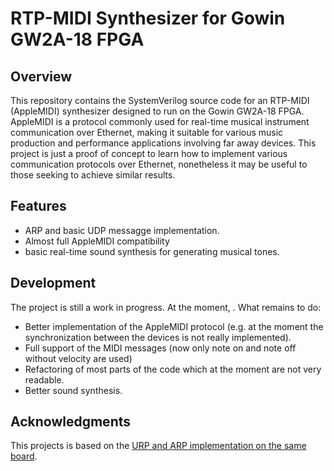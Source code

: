 # RTP-MIDI Synthesizer for Gowin GW2A-18 FPGA

## Overview

This repository contains the SystemVerilog source code for an RTP-MIDI (AppleMIDI) synthesizer designed to run on the Gowin GW2A-18 FPGA. AppleMIDI is a protocol commonly used for real-time musical instrument communication over Ethernet, making it suitable for various music production and performance applications involving far away devices. 
This project is just a proof of concept to learn how to implement various communication protocols over Ethernet, nonetheless it may be useful to those seeking to achieve similar results.

## Features

- ARP and basic UDP messagge implementation.
- Almost full AppleMIDI compatibility
- basic real-time sound synthesis for generating musical tones.

## Development

The project is still a work in progress. At the moment, .
What remains to do:
- Better implementation of the AppleMIDI protocol (e.g. at the moment the synchronization between the devices is not really implemented).
- Full support of the MIDI messages (now only note on and note off without velocity are used)
- Refactoring of most parts of the code which at the moment are not very readable.
- Better sound synthesis.

## Acknowledgments

This projects is based on the [URP and ARP implementation on the same board](https://github.com/sipeed/TangPrimer-20K-example/tree/main/Ethernet/verilog_UDP).
